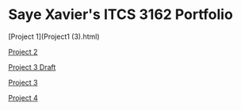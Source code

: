 # Saye Xavier's ITCS 3162 Portfolio


[Project 1](Project1 (3).html)

[Project 2](Project_2_1.html)

[Project 3 Draft](Project3.html)

[Project 3](Project3_3.html)

[Project 4](Project4.html)
